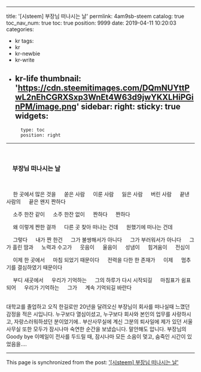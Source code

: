 
---
title: '[시steem] 부장님 떠나시는 날'
permlink: 4am9sb-steem
catalog: true
toc_nav_num: true
toc: true
position: 9999
date: 2019-04-11 10:20:03
categories:
- kr
tags:
- kr
- kr-newbie
- kr-write
- kr-life
thumbnail: 'https://cdn.steemitimages.com/DQmNUYttPwL2nEhCGRXSxp3WnEt4W63d9jwYKXLHiPGinPM/image.png'
sidebar:
    right:
        sticky: true
widgets:
    -
        type: toc
        position: right
---


<br/>
<H3>
&emsp;부장님 떠나시는 날
</H3><br/>

&emsp;  한 곳에서 많은 것을 
&emsp;  쏟은 사람
&emsp;  이룬 사람
&emsp;  잃은 사람
&emsp;  버린 사람
&emsp;  끝낸 사람의
&emsp;  끝은 왠지 짠하다

&emsp;  소주 한잔 같이
&emsp;  소주 한잔 없이
&emsp;  짠하다
&emsp;  짠하다

&emsp;  왜 이렇게 짠한 걸까
&emsp;  다른 곳 찾아 떠나는 건데
&emsp;  원했기에 떠나는 건데

&emsp;  그렇다
&emsp;  내가 짠 한건
&emsp;  그가 불쌍해서가 아니다
&emsp;  그가 부러워서가 아니다
&emsp;  그가 흘린 땀과
&emsp;  노력과 수고가
&emsp;  웃음이
&emsp;  울음이
&emsp;  성냄이
&emsp;  힘겨움이
&emsp;  전심이

&emsp;  이제 한 곳에서 
&emsp;  마침 되었기 때문이다
&emsp;  전력을 다한 한 존재가 
&emsp;  이제 
&emsp;  멈추기를 결심하였기 때문이다

&emsp;  부디 새곳에서
&emsp;  우리가 기억하는 
&emsp;  그의 하루가 다시 시작되길
&emsp;  마침표가 쉼표되어
&emsp;  우리가 기억하는 
&emsp;  그가 
&emsp;  계속 기억되길 바란다
<br/>
<br/>


대학교를 졸업하고 오직 한길로만 20년을 달려오신 부장님이 회사를 떠나실때 느꼈던 감정을 적은 시입니다. 누구보다 열심이셨고, 누구보다 회사와  본인의 업무를 사랑하시고, 자랑스러워하셨던 분이었기에.. 부산사무실에 계신 그분의 퇴사일에 제가 있던 서울사무실 또한 모두가 잠시나마 숙연한 순간을 보냈습니다. 말안해도 압니다. 부장님의 Goody bye 이메일이 전사를 두드릴 때, 잠시나마 모든 소음이 멎고, 숨죽인 시간이 있었음을....
<br/>

- - -

This page is synchronized from the post: ['[시steem] 부장님 떠나시는 날'](https://steemit.com/@coreabeforekorea/4am9sb-steem)
